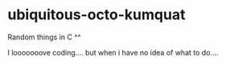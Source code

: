 # ubiquitous-octo-kumquat

Random things in C ^^

I looooooove coding.... but when i have no idea of what to do....
